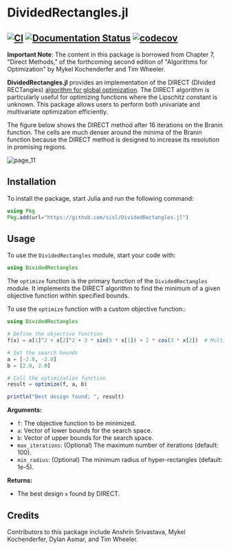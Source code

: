 # DividedRectangles.jl   

[![CI](https://github.com/sisl/DividedRectangles.jl/actions/workflows/CI.yml/badge.svg)](https://github.com/sisl/DividedRectangles.jl/actions/workflows/CI.yml)
[![Documentation Status](https://img.shields.io/badge/docs-latest-blue.svg)](https://sisl.github.io/DividedRectangles.jl/)
[![codecov](https://codecov.io/gh/sisl/DividedRectangles.jl/graph/badge.svg?token=YALXFAP7UO)](https://codecov.io/gh/sisl/DividedRectangles.jl)
---

**Important Note**: The content in this package is borrowed from Chapter 7, "Direct Methods," of the forthcoming second edition of "Algorithms for Optimization" by Mykel Kochenderfer and Tim Wheeler.

**DividedRectangles.jl** provides an implementation of the DIRECT (DIvided RECTangles) [algorithm for global optimization](https://scholar.google.com/scholar?hl=en&as_sdt=0%2C5&q=Lipschitzian+optimization+without+the+Lipschitz+constant&btnG=). The DIRECT algorithm is particularly useful for optimizing functions where the Lipschitz constant is unknown. This package allows users to perform both univariate and multivariate optimization efficiently.

The figure below shows the DIRECT method after 16 iterations on the Branin function. The cells are much denser around the minima of the Branin function because the DIRECT method is designed to increase its resolution in promising regions.

![page_11](https://github.com/user-attachments/assets/b833bedd-41aa-40c5-a27f-26188a171797)

## Installation

To install the package, start Julia and run the following command:

```julia
using Pkg
Pkg.add(url="https://github.com/sisl/DividedRectangles.jl")

```
## Usage  
 
To use the `DividedRectangles` module, start your code with:

```julia
using DividedRectangles
```

The `optimize` function is the primary function of the `DividedRectangles` module. It implements the DIRECT algorithm to find the minimum of a given objective function within specified bounds.

To use the `optimize` function with a custom objective function::

```julia
using DividedRectangles

# Define the objective function
f(x) = x[1]^2 + x[2]^2 + 3 * sin(5 * x[1]) + 2 * cos(3 * x[2])  # Multivariate example

# Set the search bounds
a = [-2.0, -2.0]
b = [2.0, 2.0]

# Call the optimization function
result = optimize(f, a, b)

println("Best design found: ", result)

```

**Arguments:**
- `f`: The objective function to be minimized.
- `a`: Vector of lower bounds for the search space.
- `b`: Vector of upper bounds for the search space.
- `max_iterations`: (Optional) The maximum number of iterations (default: 100).
- `min_radius`: (Optional) The minimum radius of hyper-rectangles (default: 1e-5).

**Returns:** 
- The best design `x` found by DIRECT.

## Credits

Contributors to this package include Anshrin Srivastava, Mykel Kochenderfer, Dylan Asmar, and Tim Wheeler.
